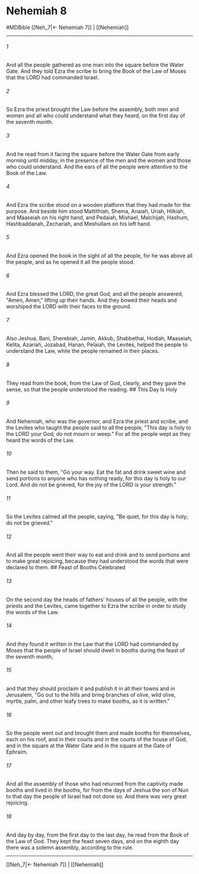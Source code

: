 # Nehemiah 8
#MDBible
[[Neh_7|← Nehemiah 7]] | [[Nehemiah]]

***

###### 1 
And all the people gathered as one man into the square before the Water Gate. And they told Ezra the scribe to bring the Book of the Law of Moses that the LORD had commanded Israel. 

###### 2 
So Ezra the priest brought the Law before the assembly, both men and women and all who could understand what they heard, on the first day of the seventh month. 

###### 3 
And he read from it facing the square before the Water Gate from early morning until midday, in the presence of the men and the women and those who could understand. And the ears of all the people were attentive to the Book of the Law. 

###### 4 
And Ezra the scribe stood on a wooden platform that they had made for the purpose. And beside him stood Mattithiah, Shema, Anaiah, Uriah, Hilkiah, and Maaseiah on his right hand, and Pedaiah, Mishael, Malchijah, Hashum, Hashbaddanah, Zechariah, and Meshullam on his left hand. 

###### 5 
And Ezra opened the book in the sight of all the people, for he was above all the people, and as he opened it all the people stood. 

###### 6 
And Ezra blessed the LORD, the great God, and all the people answered, "Amen, Amen," lifting up their hands. And they bowed their heads and worshiped the LORD with their faces to the ground. 

###### 7 
Also Jeshua, Bani, Sherebiah, Jamin, Akkub, Shabbethai, Hodiah, Maaseiah, Kelita, Azariah, Jozabad, Hanan, Pelaiah, the Levites, helped the people to understand the Law, while the people remained in their places. 

###### 8 
They read from the book, from the Law of God, clearly, and they gave the sense, so that the people understood the reading. ## This Day Is Holy 

###### 9 
And Nehemiah, who was the governor, and Ezra the priest and scribe, and the Levites who taught the people said to all the people, "This day is holy to the LORD your God; do not mourn or weep." For all the people wept as they heard the words of the Law. 

###### 10 
Then he said to them, "Go your way. Eat the fat and drink sweet wine and send portions to anyone who has nothing ready, for this day is holy to our Lord. And do not be grieved, for the joy of the LORD is your strength." 

###### 11 
So the Levites calmed all the people, saying, "Be quiet, for this day is holy; do not be grieved." 

###### 12 
And all the people went their way to eat and drink and to send portions and to make great rejoicing, because they had understood the words that were declared to them. ## Feast of Booths Celebrated 

###### 13 
On the second day the heads of fathers' houses of all the people, with the priests and the Levites, came together to Ezra the scribe in order to study the words of the Law. 

###### 14 
And they found it written in the Law that the LORD had commanded by Moses that the people of Israel should dwell in booths during the feast of the seventh month, 

###### 15 
and that they should proclaim it and publish it in all their towns and in Jerusalem, "Go out to the hills and bring branches of olive, wild olive, myrtle, palm, and other leafy trees to make booths, as it is written." 

###### 16 
So the people went out and brought them and made booths for themselves, each on his roof, and in their courts and in the courts of the house of God, and in the square at the Water Gate and in the square at the Gate of Ephraim. 

###### 17 
And all the assembly of those who had returned from the captivity made booths and lived in the booths, for from the days of Jeshua the son of Nun to that day the people of Israel had not done so. And there was very great rejoicing. 

###### 18 
And day by day, from the first day to the last day, he read from the Book of the Law of God. They kept the feast seven days, and on the eighth day there was a solemn assembly, according to the rule. 

***

[[Neh_7|← Nehemiah 7]] | [[Nehemiah]]
